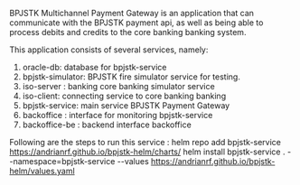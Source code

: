 BPJSTK Multichannel Payment Gateway is an application that can communicate with the BPJSTK payment api, as well as being able to process debits and credits to the core banking banking system.

This application consists of several services, namely:
1. oracle-db: database for bpjstk-service
2. bpjstk-simulator: BPJSTK fire simulator service for testing.
3. iso-server : banking core banking simulator service
4. iso-client: connecting service to core banking banking
5. bpjstk-service: main service BPJSTK Payment Gateway
6. backoffice : interface for monitoring bpjstk-service
7. backoffice-be : backend interface backoffice

Following are the steps to run this service :
helm repo add bpjstk-service https://andrianrf.github.io/bpjstk-helm/charts/
helm install bpjstk-service . --namespace=bpjstk-service --values https://andrianrf.github.io/bpjstk-helm/values.yaml

